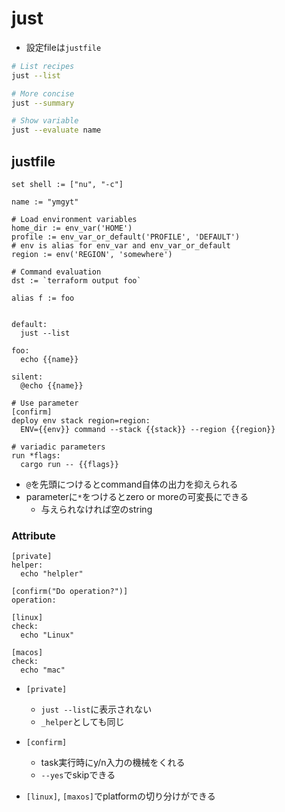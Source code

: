 # just

* 設定fileは`justfile`

```sh
# List recipes
just --list

# More concise
just --summary

# Show variable
just --evaluate name
```

## justfile

```just
set shell := ["nu", "-c"]

name := "ymgyt"

# Load environment variables
home_dir := env_var('HOME')
profile := env_var_or_default('PROFILE', 'DEFAULT')
# env is alias for env_var and env_var_or_default
region := env('REGION', 'somewhere')

# Command evaluation
dst := `terraform output foo`

alias f := foo


default:
  just --list

foo:
  echo {{name}}

silent:
  @echo {{name}}

# Use parameter
[confirm]
deploy env stack region=region:
  ENV={{env}} command --stack {{stack}} --region {{region}}

# variadic parameters
run *flags:
  cargo run -- {{flags}}
```

* `@`を先頭につけるとcommand自体の出力を抑えられる
* parameterに`*`をつけるとzero or moreの可変長にできる
  * 与えられなければ空のstring


### Attribute

```just
[private]
helper:
  echo "helpler"

[confirm("Do operation?")]
operation:

[linux]
check:
  echo "Linux"

[macos]
check:
  echo "mac"

```

* `[private]`
  * `just --list`に表示されない
  * `_helper`としても同じ

* `[confirm]`
  * task実行時にy/n入力の機械をくれる
  * `--yes`でskipできる

* `[linux]`, `[maxos]`でplatformの切り分けができる
